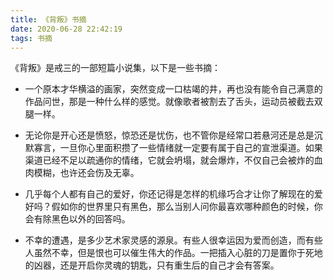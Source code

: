 ```yaml
---
title: 《背叛》书摘
date: 2020-06-28 22:42:19
tags: 书摘
---
```


《背叛》是戒三的一部短篇小说集，以下是一些书摘：

- 一个原本才华横溢的画家，突然变成一口枯竭的井，再也没有能令自己满意的作品问世，那是一种什么样的感觉。就像歌者被割去了舌头，运动员被截去双腿一样。

- 无论你是开心还是愤怒，惊恐还是忧伤，也不管你是经常口若悬河还是总是沉默寡言，一旦你心里面积攒了一些情绪就一定要有属于自己的宣泄渠道。如果渠道已经不足以疏通你的情绪，它就会坍塌，就会爆炸，不仅自己会被炸的血肉模糊，也许还会伤及无辜。

- 几乎每个人都有自己的爱好，你还记得是怎样的机缘巧合才让你了解现在的爱好吗？假如你的世界里只有黑色，那么当别人问你最喜欢哪种颜色的时候，你会有除黑色以外的回答吗。

- 不幸的遭遇，是多少艺术家灵感的源泉。有些人很幸运因为爱而创造，而有些人虽然不幸，但是恨也可以催生伟大的作品。一把插入心脏的刀是置你于死地的凶器，还是开启你灵魂的钥匙，只有重生后的自己才会有答案。